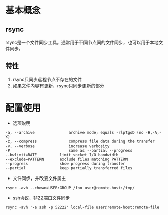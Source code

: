 # 基本概念
## rsync
rsync是一个文件同步工具。通常用于不同节点间的文件同步，也可以用于本地文件同步。

## 特性
1. rsync只同步远程节点不存在的文件
2. 如果文件内容有更新，rsync只同步更新的部分

# 配置使用
- 选项说明
```
-a, --archive               archive mode; equals -rlptgoD (no -H,-A,-X)
-z, --compress              compress file data during the transfer
-v, --verbose               increase verbosity
-P                          same as --partial --progress
--bwlimit=RATE          limit socket I/O bandwidth
--exclude=PATTERN       exclude files matching PATTERN
--progress              show progress during transfer
--partial               keep partially transferred files
```

- 文件同步，并改变文件属主
```
rsync -avh --chown=USER:GROUP /foo user@remote-host:/tmp/
```
- ssh协议，非22端口文件同步
```
rsync -avh '-e ssh -p 52222' local-file user@remote-host:remote-file
```
